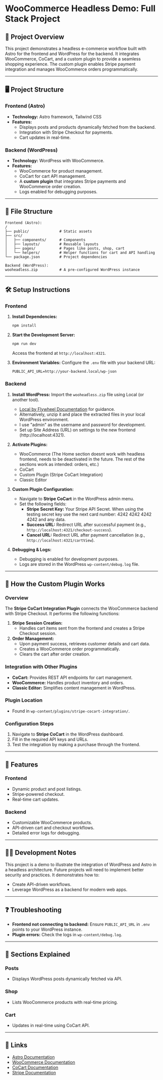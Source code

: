 # WooCommerce Headless Demo: Full Stack Project

## 🚀 Project Overview

This project demonstrates a headless e-commerce workflow built with Astro for the frontend and WordPress for the backend. It integrates WooCommerce, CoCart, and a custom plugin to provide a seamless shopping experience. The custom plugin enables Stripe payment integration and manages WooCommerce orders programmatically.

---

## 🖥️ Project Structure

### Frontend (Astro)
- **Technology:** Astro framework, Tailwind CSS
- **Features:**
  - Displays posts and products dynamically fetched from the backend.
  - Integration with Stripe Checkout for payments.
  - Cart updates in real-time.

### Backend (WordPress)
- **Technology:** WordPress with WooCommerce.
- **Features:**
  - WooCommerce for product management.
  - CoCart for cart API management.
  - A **custom plugin** that integrates Stripe payments and WooCommerce order creation.
  - Logs enabled for debugging purposes.

---

## 📂 File Structure

```plaintext
Frontend (Astro):
/
├── public/              # Static assets
├── src/
│   ├── components/      # Components
│   ├── layouts/         # Reusable layouts
│   ├── pages/           # Pages like posts, shop, cart
│   └── helpers/         # Helper functions for cart and API handling
└── package.json         # Project dependencies

Backend (WordPress):
wooheadless.zip          # A pre-configured WordPress instance
```

---

## 🛠️ Setup Instructions

### Frontend
1. **Install Dependencies:**
   ```bash
   npm install
   ```
2. **Start the Development Server:**
   ```bash
   npm run dev
   ```
   Access the frontend at `http://localhost:4321`.

3. **Environment Variables:**
   Configure the `.env` file with your backend URL:
   ```plaintext
   PUBLIC_API_URL=http://your-backend.local/wp-json
   ```

### Backend
1. **Install WordPress:**
   Import the `wooheadless.zip` file using Local (or another tool).
   - [Local by Flywheel Documentation](https://localwp.com/help-docs/) for guidance.
   - Alternatively, unzip it and place the extracted files in your local WordPress environment.
   - I use "admin" as the username and password for development.
   - Set up Site Address (URL) on settings to the new frontend (http://localhost:4321). 

2. **Activate Plugins:**
   - WooCommerce (The Home section doesnt work with headless frontend, needs to be deactivated in the future. The rest of the sections work as intended: orders, etc.)
   - CoCart
   - Custom Plugin (Stripe CoCart Integration)
   - Classic Editor

3. **Custom Plugin Configuration:**
   - Navigate to **Stripe CoCart** in the WordPress admin menu.
   - Set the following fields:
     - **Stripe Secret Key:** Your Stripe API Secret. When using the testing secret key use the next card number: 4242 4242 4242 4242 and any data. 
     - **Success URL:** Redirect URL after successful payment (e.g., `http://localhost:4321/checkout-success`).
     - **Cancel URL:** Redirect URL after payment cancellation (e.g., `http://localhost:4321/cartView`).

4. **Debugging & Logs:**
   - Debugging is enabled for development purposes.
   - Logs are stored in the WordPress `wp-content/debug.log` file.

---

## 🧩 How the Custom Plugin Works

### Overview
The **Stripe CoCart Integration Plugin** connects the WooCommerce backend with Stripe Checkout. It performs the following functions:
1. **Stripe Session Creation:**
   - Handles cart items sent from the frontend and creates a Stripe Checkout session.
2. **Order Management:**
   - Upon payment success, retrieves customer details and cart data.
   - Creates a WooCommerce order programmatically.
   - Clears the cart after order creation.

### Integration with Other Plugins
- **CoCart:** Provides REST API endpoints for cart management.
- **WooCommerce:** Handles product inventory and orders.
- **Classic Editor:** Simplifies content management in WordPress.

### Plugin Location
- Found in `wp-content/plugins/stripe-cocart-integration/`.

### Configuration Steps
1. Navigate to **Stripe CoCart** in the WordPress dashboard.
2. Fill in the required API keys and URLs.
3. Test the integration by making a purchase through the frontend.

---

## 🎨 Features

### Frontend
- Dynamic product and post listings.
- Stripe-powered checkout.
- Real-time cart updates.

### Backend
- Customizable WooCommerce products.
- API-driven cart and checkout workflows.
- Detailed error logs for debugging.

---

## 🧑‍💻 Development Notes

This project is a demo to illustrate the integration of WordPress and Astro in a headless architecture. Future projects will need to implement better security and practices. It demonstrates how to:
- Create API-driven workflows.
- Leverage WordPress as a backend for modern web apps.
---

## ❓ Troubleshooting
- **Frontend not connecting to backend:** Ensure `PUBLIC_API_URL` in `.env` points to your WordPress instance.
- **Plugin errors:** Check the logs in `wp-content/debug.log`.

---

## 🛒 Sections Explained

### Posts
- Displays WordPress posts dynamically fetched via API.

### Shop
- Lists WooCommerce products with real-time pricing.

### Cart
- Updates in real-time using CoCart API.

---

## 🔗 Links
- [Astro Documentation](https://docs.astro.build/)
- [WooCommerce Documentation](https://woocommerce.com/documentation/)
- [CoCart Documentation](https://cocart.dev/)
- [Stripe Documentation](https://stripe.com/docs/)
